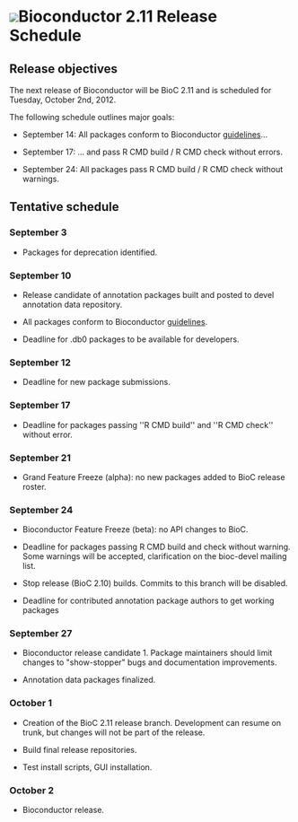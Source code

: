 # ![](/images/icons/magnifier.gif)Bioconductor 2.11 Release Schedule


## Release objectives

The next release of Bioconductor will be BioC 2.11 and is scheduled for
Tuesday, October 2nd, 2012.

The following schedule outlines major goals:

* September 14: All packages conform to Bioconductor
   [guidelines][guidelines]...

* September 17: ... and pass R CMD build / R CMD check without
   errors.

* September 24: All packages pass R CMD build / R CMD check without
   warnings.

[guidelines]: /developers/package-guidelines


## Tentative schedule

### September 3

* Packages for deprecation identified.

### September 10

* Release candidate of annotation packages built and posted to devel
   annotation data repository.

* All packages conform to Bioconductor [guidelines][guidelines].

* Deadline for .db0 packages to be available for developers.

### September 12

* Deadline for new package submissions.

### September 17

* Deadline for packages passing ''R CMD build'' and ''R CMD check''
  without error.
   
### September 21

* Grand Feature Freeze (alpha):  no new packages added to BioC
  release roster.

### September 24

* Bioconductor Feature Freeze (beta): no API changes to BioC.

* Deadline for packages passing R CMD build and check without warning.
   Some warnings will be accepted, clarification on the bioc-devel mailing
   list.

* Stop release (BioC 2.10) builds. Commits to this branch will be disabled.

* Deadline for contributed annotation package authors to get working 
  packages

### September 27

* Bioconductor release candidate 1.  Package maintainers should limit
   changes to "show-stopper" bugs and documentation improvements.

* Annotation data packages finalized.

### October 1

* Creation of the BioC 2.11 release branch. Development can resume on
   trunk, but changes will not be part of the release.

* Build final release repositories.

* Test install scripts, GUI installation.

### October 2

* Bioconductor release.
